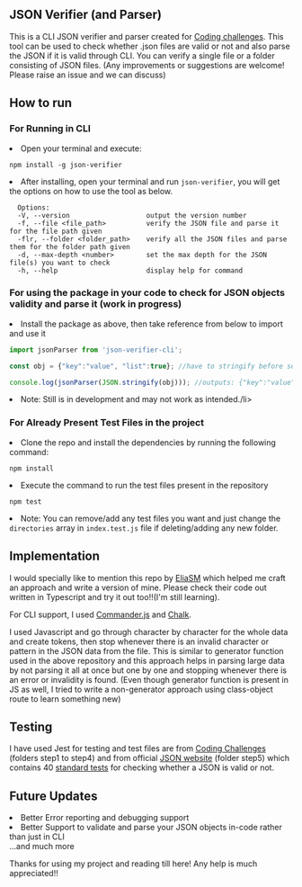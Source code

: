 <section><h2>JSON Verifier (and Parser)</h2></section>
This is a CLI JSON verifier and parser created for <a href="https://github.com/CodingChallengesFYI">Coding challenges</a>.
This tool can be used to check whether .json files are valid or not and also parse the JSON if it is valid through CLI.
You can verify a single file or a folder consisting of JSON files.
(Any improvements or suggestions are welcome! Please raise an issue and we can discuss)

<section><h2>How to run</h2></section>
<h3>For Running in CLI</h3>
<li>Open your terminal and execute:</li>
<p></p> 
<pre><code>npm install -g json-verifier</code></pre>
<li>After installing, open your terminal and run <code>json-verifier</code>, you will get the options on how to use the tool as below.</li>
<p></p>

```
  Options:
  -V, --version                   output the version number
  -f, --file <file_path>          verify the JSON file and parse it for the file path given
  -flr, --folder <folder_path>    verify all the JSON files and parse them for the folder path given
  -d, --max-depth <number>        set the max depth for the JSON file(s) you want to check
  -h, --help                      display help for command
```

<h3>For using the package in your code to check for JSON objects validity and parse it (work in progress)</h3>
<li>Install the package as above, then take reference from below to import and use it</li>
<p></p>

```javascript
import jsonParser from 'json-verifier-cli';

const obj = {"key":"value", "list":true}; //have to stringify before sending it as an input

console.log(jsonParser(JSON.stringify(obj))); //outputs: {"key":"value", "list":true}, as it is valid
```

<li>Note: Still is in development and may not work as intended./li>

<h3>For Already Present Test Files in the project</h3>
<li>Clone the repo and install the dependencies by running the following command: </li>
  <p></p>
  <pre><code>npm install</code></pre>
<li>Execute the command to run the test files present in the repository</li>
  <p></p> 
  <pre><code>npm test</code></pre>
<li>Note: You can remove/add any test files you want and just change the <code>directories</code> array in <code>index.test.js</code> file if deleting/adding any new folder.</li>

<section><h2>Implementation</h2></section>
I would specially like to mention this repo by <a href="https://github.com/eliasm307/coding-challenges/tree/main/packages/json-parser">EliaSM</a> which helped me craft an approach and write a version of mine. Please check their code out written in Typescript and try it out too!!(I'm still learning).
<p></p>
For CLI support, I used <a href="https://www.npmjs.com/package/commander">Commander.js</a> and <a href="https://www.npmjs.com/package/chalk">Chalk</a>.
<p></p>
I used Javascript and go through character by character for the whole data and create tokens, then stop whenever there is an invalid character or pattern in the JSON data from the file.
This is similar to generator function used in the above repository and this approach helps in parsing large data by not parsing it all at once but one by one and stopping whenever there is an error or invalidity is found.
(Even though generator function is present in JS as well, I tried to write a non-generator approach using class-object route to learn something new)

<section><h2>Testing</h2></section>
I have used Jest for testing and test files are from <a href="https://codingchallenges.fyi/challenges/challenge-json-parser/">Coding Challenges</a> (folders step1 to step4) and from official <a href="https://www.json.org/">JSON website</a> (folder step5) which contains 40 <a href="https://www.json.org/JSON_checker/test.zip">standard tests</a> for checking whether a JSON is valid or not.

<p></p>

<section><h2>Future Updates</h2></section>

<li>Better Error reporting and debugging support</li>
<li>Better Support to validate and parse your JSON objects in-code rather than just in CLI</li>
...and much more

<p></p>
Thanks for using my project and reading till here! Any help is much appreciated!!
